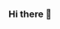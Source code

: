 ### Hi there 👋

<!--
**sbahrami/sbahrami** is a ✨ _special_ ✨ repository because its `README.md` (this file) appears on your GitHub profile.

- 🔭 I’m currently working on updating my Github profile
- 🌱 I’m currently learning AI and data science
- 👯 I’m looking to collaborate on any automation or AI project
- 🤔 I’m looking for help with improving my coding skills
- 💬 Ask me about how to automate a business process, implement an AI algorithm or even design a machine
- 📫 How to reach me: connect with me on https://www.linkedin.com/in/sinabahrami/
- 😄 Pronouns: him/his
- ⚡ Fun fact: I designed mechanical equipment for 7 years for robotic stations and have just graduated from a master's degree encompassing courses on data analytics and AI
-->
